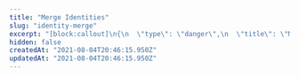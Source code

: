 ```yaml
---
title: "Merge Identities"
slug: "identity-merge"
excerpt: "[block:callout]\n{\n  \"type\": \"danger\",\n  \"title\": \"Merging identities is irreversible\",\n  \"body\": \"`$merge` is a very powerful tool, so we will only accept `$merge` events that are sent via `https://api.mixpanel.com/import`, which is protected by the project api secret. You **cannot** unmerge `distinct_id`.\"\n}\n[/block]\n\n**Merge Criteria:**\n\n[block:image]\n{\n  \"images\": [\n    {\n      \"image\": [\n        \"https://files.readme.io/be66940-merge_.png\",\n        \"Identity Management - Merge\",\n        960,\n        446,\n        \"#d0d7d3\"\n      ]\n    }\n  ]\n}\n[/block]"
hidden: false
createdAt: "2021-08-04T20:46:15.950Z"
updatedAt: "2021-08-04T20:46:15.950Z"
---
```

